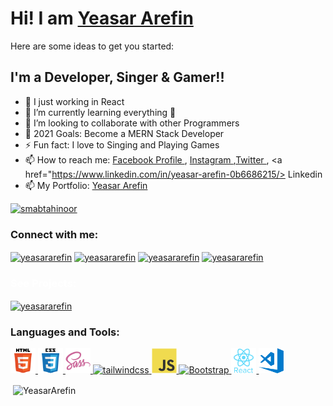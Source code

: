 # Hi! I am <a href="https://smabtahinoor.netlify.app">Yeasar Arefin</a>
Here are some ideas to get you started:

## I'm a Developer, Singer & Gamer!!

- 🔭 I just working in React
- 🌱 I’m currently learning everything 🤣
- 👯 I’m looking to collaborate with other Programmers
- 🥅 2021 Goals: Become a MERN Stack Developer
- ⚡ Fun fact: I love to Singing and Playing Games
- 📫 How to reach me: <a href="https://www.facebook.com/yeasar.arefin/"> Facebook Profile </a>, <a href="https://www.instagram.com/yeasar_arefin/">Instagram </a> ,<a href="https://twitter.com/yeasar_arefin">Twitter </a>, <a href="https://www.linkedin.com/in/yeasar-arefin-0b6686215/> Linkedin </a>
- 📫 My Portfolio: <a href="https://yeasararefin.github.io/.com/">Yeasar Arefin</a>

<p align="left"> <a href="https://twitter.com/yeasar_arefin" target="blank"><img src="https://img.shields.io/twitter/follow/smabtahinoor?logo=twitter&style=for-the-badge" alt="smabtahinoor" /></a> </p>



<h3 align="left">Connect with me:</h3>
<p align="left">
<a href="https://twitter.com/yeasar_arefin" target="blank"><img align="center" src="https://cdn.jsdelivr.net/npm/simple-icons@3.0.1/icons/twitter.svg" alt="yeasararefin" height="30" width="40" /></a>
<a href="https://www.linkedin.com/in/yeasar-arefin-0b6686215/" target="blank"><img align="center" src="https://cdn.jsdelivr.net/npm/simple-icons@3.0.1/icons/linkedin.svg" alt="yeasararefin" height="30" width="40" /></a>
<a href="https://www.facebook.com/yeasar.arefin/" target="blank"><img align="center" src="https://cdn.jsdelivr.net/npm/simple-icons@3.0.1/icons/facebook.svg" alt="yeasararefin" height="30" width="40" /></a>
<a href="https://www.instagram.com/yeasar_arefin/" target="blank"><img align="center" src="https://cdn.jsdelivr.net/npm/simple-icons@3.0.1/icons/instagram.svg" alt="yeasararefin" height="30" width="40" /></a>
</p>

<h3 align="left" style="color:white;">See Projects:</h3>
<p><a href="https://github.com/YeasarArefin?tab=repositories" target="blank"><img align="center" src="https://cdn.jsdelivr.net/npm/simple-icons@3.0.1/icons/codesandbox.svg" alt="yeasararefin" height="30" width="40" /></a></p>


<h3 align="left">Languages and Tools:</h3>
<p align="left"> <a href="https://www.w3.org/html/" target="_blank"> <img src="https://raw.githubusercontent.com/devicons/devicon/master/icons/html5/html5-original-wordmark.svg" alt="html5" width="40" height="40"/> </a> <a href="https://www.w3schools.com/css/" target="_blank"> <img src="https://raw.githubusercontent.com/devicons/devicon/master/icons/css3/css3-original-wordmark.svg" alt="css3" width="40" height="40"/> </a> <a href="https://sass-lang.com" target="_blank"> <img src="https://raw.githubusercontent.com/devicons/devicon/master/icons/sass/sass-original.svg" alt="sass" width="40" height="40"/> </a> <a href="https://tailwindcss.com" target="_blank"> <img src="https://tailwindcss.com/_next/static/media/tailwindcss-mark.cb8046c163f77190406dfbf4dec89848.svg" alt="tailwindcss" width="40" height="40"/> </a><a href="https://developer.mozilla.org/en-US/docs/Web/JavaScript" target="_blank"> <img src="https://raw.githubusercontent.com/devicons/devicon/master/icons/javascript/javascript-original.svg" alt="javascript" width="40" height="40"/> </a><a href="https://getbootstrap.com" target="_blank"> <img src="https://img.icons8.com/color/2x/bootstrap.png" alt="Bootstrap" width="40" height="40"/> </a><a href="https://reactjs.org/" target="_blank"> <img src="https://raw.githubusercontent.com/devicons/devicon/master/icons/react/react-original-wordmark.svg" alt="react" width="40" height="40"/> </a><a href="https://code.visualstudio.com/" target="_blank"> <img src="https://raw.githubusercontent.com/github/explore/80688e429a7d4ef2fca1e82350fe8e3517d3494d/topics/visual-studio-code/visual-studio-code.png" alt="VS Code" width="40" height="40"/> </a></p>
 
<p>&nbsp;<img align="center" src="https://github-readme-stats.vercel.app/api?username=YeasarArefin" alt="YeasarArefin" /></p>
